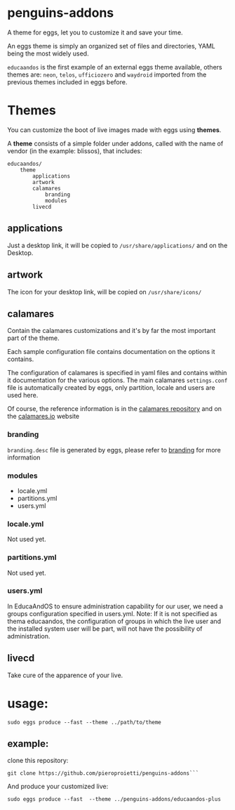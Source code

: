 # penguins-addons

A theme for eggs, let you to customize it and save your time.

An eggs theme is simply an organized set of files and directories, YAML being the most widely used.

```educaandos``` is the first example of an external eggs theme available, others themes are: ```neon```, ```telos```, ```ufficiozero``` and ```waydroid``` imported from the previous themes included in eggs before.

# Themes

You can customize the boot of live images made with eggs using **themes**.

A **theme** consists of a simple folder under addons, called with the name of 
vendor (in the example: blissos), that includes:

```
educaandos/
    theme
        applications
        artwork
        calamares
            branding
            modules
        livecd
```

## applications
Just a desktop link, it will be copied to ```/usr/share/applications/``` and on the Desktop.

## artwork
The icon for your desktop link, will be copied on ```/usr/share/icons/```

## calamares
Contain the calamares customizations and it's by far the most important part of the theme.

Each sample configuration file contains documentation on the options it contains.

The configuration of calamares is specified in yaml files and contains within it documentation for the various options. The main calamares ```settings.conf``` file is automatically created by eggs, only partition, locale and users are used here.

Of course, the reference information is in the [calamares repository](https://github.com/calamares/calamares/) and on the [calamares.io](https://github.com/calamares/calamares/wiki/Deploy-Configuration) website


### branding
```branding.desc``` file is generated by eggs, please refer to [branding](https://github.com/calamares/calamares/blob/calamares/src/branding/default/branding.desc) for more information 


### modules
* locale.yml
* partitions.yml
* users.yml

### locale.yml
Not used yet.

### partitions.yml
Not used yet.

### users.yml
In EducaAndOS to ensure administration capability for our user, we need a groups configuration specified in users.yml. Note: If it is not specified as thema educaandos, the configuration of groups in which the live user and the installed system user will be part, will not have the possibility of administration.


## livecd
Take cure of the apparence of your live.

# usage:

```
sudo eggs produce --fast --theme ../path/to/theme
```

## example:

clone this repository:

```
git clone https://github.com/pieroproietti/penguins-addons```
```

And produce your customized live:

```
sudo eggs produce --fast  --theme ../penguins-addons/educaandos-plus
```
